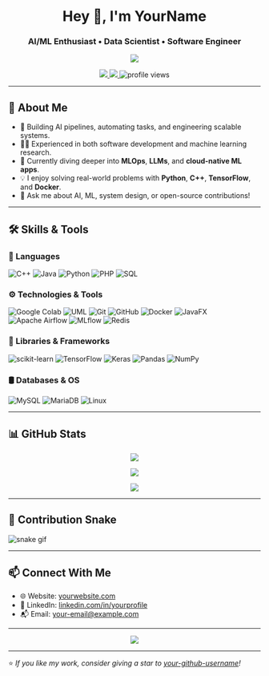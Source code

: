 <!-- Profile Header -->
<h1 align="center">Hey 👋, I'm YourName</h1>
<h3 align="center">AI/ML Enthusiast • Data Scientist • Software Engineer</h3>

<!-- Typing Animation -->
<p align="center">
  <img src="https://readme-typing-svg.herokuapp.com/?lines=AI+%2F+ML+Engineer;Data+Scientist;Software+Engineer;Cloud-Native+Dev;Always+Learning&center=true&width=440&height=45" />
</p>

<!-- Social & Contact Badges -->
<p align="center">
  <a href="https://linkedin.com/in/yourprofile" target="_blank">
    <img src="https://img.shields.io/badge/LinkedIn-blue?style=for-the-badge&logo=linkedin" />
  </a>
  <a href="mailto:your-email@example.com">
    <img src="https://img.shields.io/badge/Email-D14836?style=for-the-badge&logo=gmail&logoColor=white" />
  </a>
  <img src="https://komarev.com/ghpvc/?username=your-github-username&style=flat-square&color=blue" alt="profile views" />
</p>

---

## 🚀 About Me

- 🔭 Building AI pipelines, automating tasks, and engineering scalable systems.
- 👨‍💻 Experienced in both software development and machine learning research.
- 🌱 Currently diving deeper into **MLOps**, **LLMs**, and **cloud-native ML apps**.
- 💡 I enjoy solving real-world problems with **Python**, **C++**, **TensorFlow**, and **Docker**.
- 💬 Ask me about AI, ML, system design, or open-source contributions!

---

## 🛠️ Skills & Tools

### 📌 Languages
![C++](https://img.shields.io/badge/C++-00599C?style=for-the-badge&logo=c%2B%2B&logoColor=white)
![Java](https://img.shields.io/badge/Java-ED8B00?style=for-the-badge&logo=java&logoColor=white)
![Python](https://img.shields.io/badge/Python-3670A0?style=for-the-badge&logo=python&logoColor=ffdd54)
![PHP](https://img.shields.io/badge/PHP-777BB4?style=for-the-badge&logo=php&logoColor=white)
![SQL](https://img.shields.io/badge/SQL-336791?style=for-the-badge&logo=mysql&logoColor=white)

### ⚙️ Technologies & Tools
![Google Colab](https://img.shields.io/badge/Google%20Colab-F9AB00?style=for-the-badge&logo=googlecolab&logoColor=white)
![UML](https://img.shields.io/badge/UML-2D3F6C?style=for-the-badge)
![Git](https://img.shields.io/badge/Git-F05032?style=for-the-badge&logo=git&logoColor=white)
![GitHub](https://img.shields.io/badge/GitHub-181717?style=for-the-badge&logo=github&logoColor=white)
![Docker](https://img.shields.io/badge/Docker-2496ED?style=for-the-badge&logo=docker&logoColor=white)
![JavaFX](https://img.shields.io/badge/JavaFX-3776AB?style=for-the-badge)
![Apache Airflow](https://img.shields.io/badge/Airflow-017CEE?style=for-the-badge&logo=apacheairflow&logoColor=white)
![MLflow](https://img.shields.io/badge/MLflow-010101?style=for-the-badge)
![Redis](https://img.shields.io/badge/Redis-DC382D?style=for-the-badge&logo=redis&logoColor=white)

### 🧠 Libraries & Frameworks
![scikit-learn](https://img.shields.io/badge/scikit--learn-F7931E?style=for-the-badge&logo=scikit-learn&logoColor=white)
![TensorFlow](https://img.shields.io/badge/TensorFlow-FF6F00?style=for-the-badge&logo=tensorflow&logoColor=white)
![Keras](https://img.shields.io/badge/Keras-D00000?style=for-the-badge&logo=keras&logoColor=white)
![Pandas](https://img.shields.io/badge/Pandas-150458?style=for-the-badge&logo=pandas&logoColor=white)
![NumPy](https://img.shields.io/badge/NumPy-013243?style=for-the-badge&logo=numpy&logoColor=white)

### 🛢 Databases & OS
![MySQL](https://img.shields.io/badge/MySQL-4479A1?style=for-the-badge&logo=mysql&logoColor=white)
![MariaDB](https://img.shields.io/badge/MariaDB-003545?style=for-the-badge&logo=mariadb&logoColor=white)
![Linux](https://img.shields.io/badge/Linux-FCC624?style=for-the-badge&logo=linux&logoColor=black)

---

## 📊 GitHub Stats

<p align="center">
  <img src="https://github-readme-stats.vercel.app/api?username=your-github-username&show_icons=true&theme=dark&count_private=true" />
</p>
<p align="center">
  <img src="https://github-readme-streak-stats.herokuapp.com/?user=your-github-username&theme=dark" />
</p>
<p align="center">
  <img src="https://github-readme-stats.vercel.app/api/top-langs/?username=your-github-username&layout=compact&theme=dark" />
</p>

---

## 🐍 Contribution Snake

![snake gif](https://github.com/your-github-username/your-github-username/blob/output/github-contribution-grid-snake.svg)

---

## 📫 Connect With Me

- 🌐 Website: [yourwebsite.com](https://yourwebsite.com)
- 💼 LinkedIn: [linkedin.com/in/yourprofile](https://linkedin.com/in/yourprofile)
- 📬 Email: [your-email@example.com](mailto:your-email@example.com)

---

<p align="center">
  <img src="https://github-profile-trophy.vercel.app/?username=your-github-username&theme=onestar&margin-w=10&row=2&column=3" />
</p>

---

⭐️ *If you like my work, consider giving a star to [your-github-username](https://github.com/your-github-username)!*
